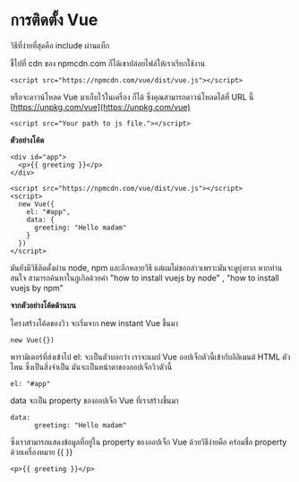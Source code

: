 # การติดตั้ง Vue #

วิธีที่ง่ายที่สุดคือ include ผ่านแท็ก  

ชี้ไปที่ cdn ของ npmcdn.com ก็ได้เขาปล่อยไฟล์ให้เราเรียกใช้งาน

```
<script src="https://npmcdn.com/vue/dist/vue.js"></script>

```

หรือจะดาวน์โหลด Vue มาเก็บไว้ในเครื่อง ก็ได้ ซึ่งคุณสามารถดาวน์โหลดได้ที่ URL นี้   [https://unpkg.com/vue](https://unpkg.com/vue)

```
<script src="Your path to js file."></script>
```

**ตัวอย่างโค้ด**

```
<div id="app">
  <p>{{ greeting }}</p>
</div>

<script src="https://npmcdn.com/vue/dist/vue.js"></script>
<script>
  new Vue({
    el: "#app",
    data: {
      greeting: "Hello madam"
    } 
  })
</script>
```

มันยังมีวิธีติดตั้งผ่าน node, npm และอีกหลายวิธี แต่ผมไม่ขอกล่าวเพราะมันจะดูยุ่งยาก หากท่านสนใจ สามารถค้นหาในกูเกิลด้วยคำ "how to install vuejs by node" , "how to install vuejs by npm"



**จากตัวอย่างโค้ดด้านบน**

โครงสร้างโค้ดของวิว จะเริ่มจาก new instant Vue ขึ้นมา

```
new Vue({})
```

พารามิเตอร์ที่ส่งเข้าไป el: จะเป็นตัวบอกว่า เราจะแมป Vue ออปเจ็กตัวนี้เข้ากับอิลิเมนต์ HTML ตัวไหน ซึ่งเป็นสิ่งจำเป็น มันจะเป็นหน้าตาของออปเจ็กวิวตัวนี้ 

```
el: "#app"
```

data จะเป็น property ของออปเจ็ก Vue ที่เราสร้างขึ้นมา

```
data: 
      greeting: "Hello madam"     

```

ซึ่งเราสามารถแสดงข้อมูลที่อยู่ใน property ของออปเจ็ก Vue ด้วยวิธีง่ายคือ คร่อมชื่อ property ด้วยเครื่องหมาย {{ }}



```
<p>{{ greeting }}</p>
```
 

  
 
   